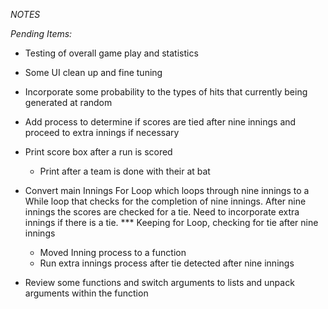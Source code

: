 *NOTES*

_Pending Items:_
   - Testing of overall game play and statistics
   - Some UI clean up and fine tuning
   - Incorporate some probability to the types of hits that currently being generated at random
   - Add process to determine if scores are tied after nine innings and proceed to extra innings
     if necessary
     
   - Print score box after a run is scored
      - Print after a team is done with their at bat

   - Convert main Innings For Loop which loops through nine innings to a While loop that checks for the 
     completion of nine innings. After nine innings the scores are checked for a tie. Need to incorporate
     extra innings if there is a tie.   *** Keeping for Loop, checking for tie after nine innings
     
     - Moved Inning process to a function
     - Run extra innings process after tie detected after nine innings
     
   - Review some functions and switch arguments to lists and unpack arguments within the function 
